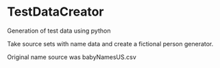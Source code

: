 # TestDataCreator
Generation of test data using python

Take source sets with name data and create a fictional person generator.

Original name source was babyNamesUS.csv
